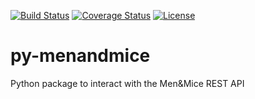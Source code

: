 [![Build Status](https://circleci.com/gh/StackStorm-Exchange/stackstorm-activedirectory.svg?style=shield)](https://circleci.com/gh/StackStorm-Exchange/stackstorm-activedirectory) [![Coverage Status](https://coveralls.io/repos/github/EncoreTechnologies/py-menandmice/badge.svg)](https://coveralls.io/github/EncoreTechnologies/py-menandmice) [![License](https://img.shields.io/badge/License-Apache%202.0-blue.svg)](https://opensource.org/licenses/Apache-2.0)

# py-menandmice
Python package to interact with the Men&amp;Mice REST API
